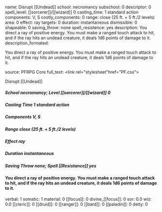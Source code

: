 name: Disrupt [[Undead]]
school: necromancy
subschool: 0
descriptor: 0
spell_level: [[sorcerer]]/[[wizard]] 0
casting_time: 1 standard action
components: V, S
costly_components: 0
range: close (25 ft. + 5 ft./2 levels)
area: 0
effect: ray
targets: 0
duration: instantaneous
dismissible: 0
shapeable: 0
saving_throw: none
spell_resistence: yes
description: You direct a ray of positive energy. You must make a ranged touch attack to hit, and if the ray hits an undead creature, it deals 1d6 points of damage to it.
description_formated: <p>You direct a ray of positive energy. You must make a ranged touch attack to hit, and if the ray hits an undead creature, it deals 1d6 points of damage to it.</p>
source: PFRPG Core
full_text: <link rel="stylesheet"href="PF.css"><div class="heading"><p class="alignleft">Disrupt [[Undead]]</p><div style="clear: both;"></div></div><div><h5><b>School </b>necromancy; <b>Level </b>[[sorcerer]]/[[wizard]] 0</h5><h5><b>Casting Time </b>1 standard action</h5><h5><b>Components </b>V, S</h5><h5><b>Range </b>close (25 ft. + 5 ft./2 levels)</h5><h5><b>Effect </b>ray</h5><h5><b>Duration </b>instantaneous</h5><h5><b>Saving Throw </b>none; <b>Spell [[Resistance]] </b>yes</h5></div><div><h4><p>You direct a ray of positive energy. You must make a ranged touch attack to hit, and if the ray hits an undead creature, it deals 1d6 points of damage to it.</p></h4></div>
verbal: 1
somatic: 1
material: 0
[[focus]]: 0
divine_[[focus]]: 0
sor: 0.0
wiz: 0.0
[[cleric]]: 0
[[druid]]: 0
[[ranger]]: 0
[[bard]]: 0
[[paladin]]: 0
deity: 0
